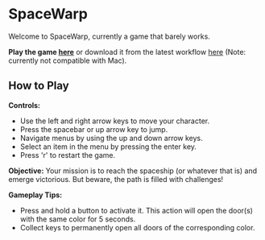 # SpaceWarp

Welcome to SpaceWarp, currently a game that barely works.

**Play the game [here](https://lmacrini.github.io/SpaceWarp/)** or download it from the latest workflow [here](https://github.com/LMacrini/SpaceWarp/actions) (Note: currently not compatible with Mac).

## How to Play

**Controls:**
- Use the left and right arrow keys to move your character.
- Press the spacebar or up arrow key to jump.
- Navigate menus by using the up and down arrow keys.
- Select an item in the menu by pressing the enter key.
- Press 'r' to restart the game.

**Objective:**
Your mission is to reach the spaceship (or whatever that is) and emerge victorious. But beware, the path is filled with challenges!

**Gameplay Tips:**
- Press and hold a button to activate it. This action will open the door(s) with the same color for 5 seconds.
- Collect keys to permanently open all doors of the corresponding color.
